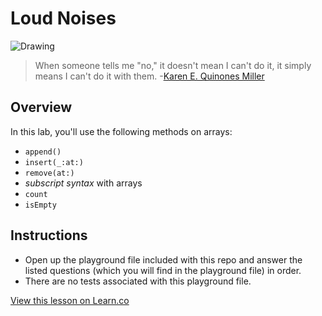 # Loud Noises

![Drawing](http://i.imgur.com/9iRxaHs.jpg?1) 


> When someone tells me "no," it doesn't mean I can't do it, it simply means I can't do it with them. -[Karen E. Quinones Miller](https://en.wikipedia.org/wiki/Karen_E._Quinones_Miller)

## Overview

In this lab, you'll use the following methods on arrays:
* `append()`  
* `insert(_:at:)`  
* `remove(at:)`  
* *subscript syntax* with arrays  
* `count`  
* `isEmpty`  

## Instructions

* Open up the playground file included with this repo and answer the listed questions (which you will find in the playground file) in order. 
* There are no tests associated with this playground file.

 

<a href='https://learn.co/lessons/ArrayMethodsLab' data-visibility='hidden'>View this lesson on Learn.co</a>
